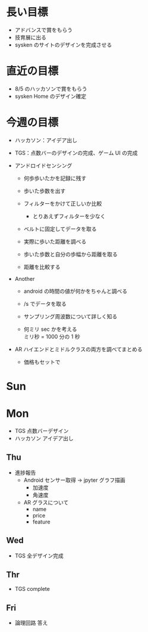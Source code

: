 # 長い目標

- アドバンスで賞をもらう
- 技育展に出る
- sysken のサイトのデザインを完成させる

# 直近の目標

- 8/5 のハッカソンで賞をもらう
- sysken Home のデザイン確定

# 今週の目標

- ハッカソン：アイデア出し
- TGS：点数バーのデザインの完成、ゲーム UI の完成

- アンドロイドセンシング

  - 何歩歩いたかを記録に残す
  - 歩いた歩数を出す
  - フィルターをかけて正しいか比較
    - とりあえずフィルターを少なく
  - ベルトに固定してデータを取る

  - 実際に歩いた距離を調べる
  - 歩いた歩数と自分の歩幅から距離を取る
  - 距離を比較する

- Another

  - android の時間の値が何かをちゃんと調べる
  - /s でデータを取る

  - サンプリング周波数について詳しく知る
  - 何ミリ sec かを考える  
    ミリ秒 = 1000 分の 1 秒

- AR
  ハイエンドとミドルクラスの両方を調べてまとめる
  - 価格もセットで

# Sun

# Mon

- TGS 点数バーデザイン
- ハッカソン アイデア出し

## Thu

- 進捗報告
  - Android センサー取得 → jpyter グラフ描画
    - 加速度
    - 角速度
  - AR グラスについて
    - name
    - price
    - feature

## Wed

- TGS 全デザイン完成

## Thr

- TGS complete

## Fri

- 論理回路 答え
